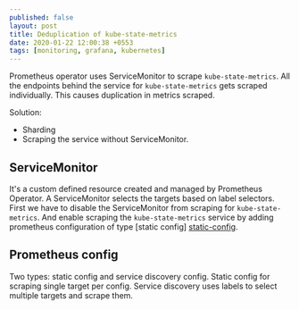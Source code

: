 ```yaml
---
published: false
layout: post
title: Deduplication of kube-state-metrics
date: 2020-01-22 12:00:38 +0553
tags: [monitoring, grafana, kubernetes]
---
```


Prometheus operator uses ServiceMonitor to scrape `kube-state-metrics`. All the
endpoints behind the service for `kube-state-metrics` gets scraped individually.
This causes duplication in metrics scraped.

Solution:
* Sharding
* Scraping the service without ServiceMonitor.

## ServiceMonitor

It's a custom defined resource created and managed by Prometheus Operator. 
A ServiceMonitor selects the targets based on label selectors. First we have to
disable the ServiceMonitor from scraping for `kube-state-metrics`. And enable
scraping the `kube-state-metrics` service by adding prometheus configuration of
type [static config] [static-config].


## Prometheus config
Two types: static config and service discovery config. Static config for scraping single
target per config. Service discovery uses labels to select multiple targets and
scrape them.


[static-config]: https://prometheus.io/docs/prometheus/latest/configuration/configuration/#static_config
